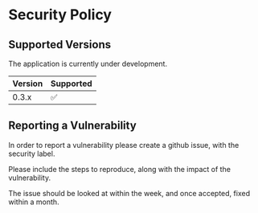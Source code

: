 # Security Policy

## Supported Versions

The application is currently under development.

| Version | Supported          |
| ------- | ------------------ |
| 0.3.x   | :white_check_mark: |

## Reporting a Vulnerability

In order to report a vulnerability please create a github issue, with the security label.

Please include the steps to reproduce, along with the impact of the vulnerability.

The issue should be looked at within the week, and once accepted, fixed within a month.
